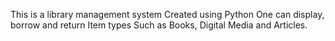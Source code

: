 This is a library management system 
Created using Python 
One can display, borrow and return Item types
Such as Books, Digital Media and Articles.

